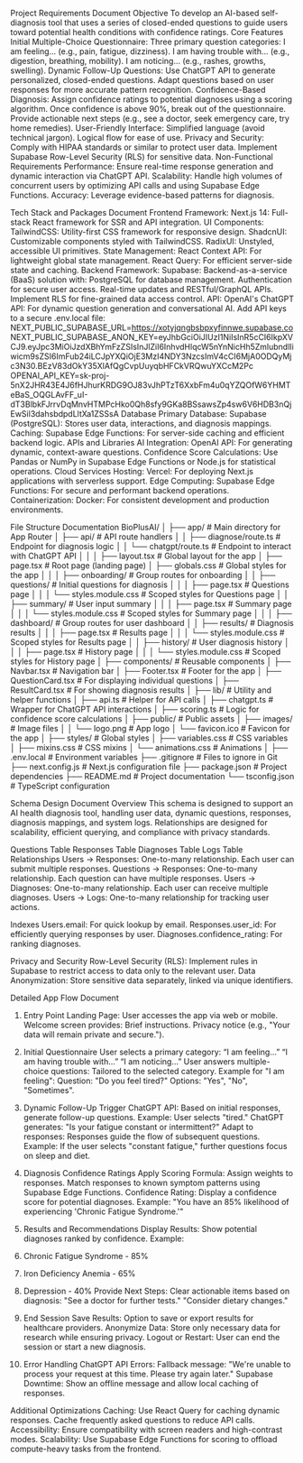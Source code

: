Project Requirements Document
Objective
To develop an AI-based self-diagnosis tool that uses a series of closed-ended questions to guide users toward potential health conditions with confidence ratings.
Core Features
Initial Multiple-Choice Questionnaire:
Three primary question categories:
I am feeling... (e.g., pain, fatigue, dizziness).
I am having trouble with... (e.g., digestion, breathing, mobility).
I am noticing... (e.g., rashes, growths, swelling).
Dynamic Follow-Up Questions:
Use ChatGPT API to generate personalized, closed-ended questions.
Adapt questions based on user responses for more accurate pattern recognition.
Confidence-Based Diagnosis:
Assign confidence ratings to potential diagnoses using a scoring algorithm.
Once confidence is above 90%, break out of the questionnaire.
Provide actionable next steps (e.g., see a doctor, seek emergency care, try home remedies).
User-Friendly Interface:
Simplified language (avoid technical jargon).
Logical flow for ease of use.
Privacy and Security:
Comply with HIPAA standards or similar to protect user data.
Implement Supabase Row-Level Security (RLS) for sensitive data.
Non-Functional Requirements
Performance:  Ensure real-time response generation and dynamic interaction via ChatGPT API.
Scalability: Handle high volumes of concurrent users by optimizing API calls and using Supabase Edge Functions.
Accuracy:  Leverage evidence-based patterns for diagnosis.



Tech Stack and Packages Document
Frontend
Framework:
Next.js 14: Full-stack React framework for SSR and API integration.
UI Components:
TailwindCSS: Utility-first CSS framework for responsive design.
ShadcnUI: Customizable components styled with TailwindCSS.
RadixUI: Unstyled, accessible UI primitives.
State Management:
React Context API: For lightweight global state management.
React Query: For efficient server-side state and caching.
Backend
Framework:
Supabase: Backend-as-a-service (BaaS) solution with:
PostgreSQL for database management.
Authentication for secure user access.
Real-time updates and RESTful/GraphQL APIs.
Implement RLS for fine-grained data access control.
API:
OpenAI's ChatGPT API: For dynamic question generation and conversational AI.
Add API keys to a secure .env.local file:
NEXT_PUBLIC_SUPABASE_URL=https://xotyjqngbsbpxyfinnwe.supabase.co
NEXT_PUBLIC_SUPABASE_ANON_KEY=eyJhbGciOiJIUzI1NiIsInR5cCI6IkpXVCJ9.eyJpc3MiOiJzdXBhYmFzZSIsInJlZiI6InhvdHlqcW5nYnNicHh5ZmlubndlIiwicm9sZSI6ImFub24iLCJpYXQiOjE3MzI4NDY3NzcsImV4cCI6MjA0ODQyMjc3N30.BEzV83dOkY35XlAfQgCvpUuyqbHFCkVRQwuYXCcM2Pc
OPENAI_API_KEY=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
Database
Primary Database:
Supabase (PostgreSQL): Stores user data, interactions, and diagnosis mappings.
Caching:
Supabase Edge Functions: For server-side caching and efficient backend logic.
APIs and Libraries
AI Integration:
OpenAI API: For generating dynamic, context-aware questions.
Confidence Score Calculations:
Use Pandas or NumPy in Supabase Edge Functions or Node.js for statistical operations.
Cloud Services
Hosting:
Vercel: For deploying Next.js applications with serverless support.
Edge Computing:
Supabase Edge Functions: For secure and performant backend operations.
Containerization:
Docker: For consistent development and production environments.

File Structure Documentation 
BioPlusAI/
│
├── app/                          # Main directory for App Router
│   ├── api/                      # API route handlers
│   │   ├── diagnose/route.ts     # Endpoint for diagnosis logic
│   │   └── chatgpt/route.ts      # Endpoint to interact with ChatGPT API
│   │
│   ├── layout.tsx                # Global layout for the app
│   ├── page.tsx                  # Root page (landing page)
│   ├── globals.css               # Global styles for the app
│   │
│   ├── onboarding/               # Group routes for onboarding
│   │   ├── questions/            # Initial questions for diagnosis
│   │   │   ├── page.tsx          # Questions page
│   │   │   └── styles.module.css # Scoped styles for Questions page
│   │   ├── summary/              # User input summary
│   │   │   ├── page.tsx          # Summary page
│   │   │   └── styles.module.css # Scoped styles for Summary page
│   │
│   ├── dashboard/                # Group routes for user dashboard
│   │   ├── results/              # Diagnosis results
│   │   │   ├── page.tsx          # Results page
│   │   │   └── styles.module.css # Scoped styles for Results page
│   │   ├── history/              # User diagnosis history
│   │   │   ├── page.tsx          # History page
│   │   │   └── styles.module.css # Scoped styles for History page
│
├── components/                   # Reusable components
│   ├── Navbar.tsx                # Navigation bar
│   ├── Footer.tsx                # Footer for the app
│   ├── QuestionCard.tsx          # For displaying individual questions
│   ├── ResultCard.tsx            # For showing diagnosis results
│
├── lib/                          # Utility and helper functions
│   ├── api.ts                    # Helper for API calls
│   ├── chatgpt.ts                # Wrapper for ChatGPT API interactions
│   ├── scoring.ts                # Logic for confidence score calculations
│
├── public/                       # Public assets
│   ├── images/                   # Image files
│   │   └── logo.png              # App logo
│   └── favicon.ico               # Favicon for the app
│
├── styles/                       # Global styles
│   ├── variables.css             # CSS variables
│   ├── mixins.css                # CSS mixins
│   └── animations.css            # Animations
│
├── .env.local                    # Environment variables
├── .gitignore                    # Files to ignore in Git
├── next.config.js                # Next.js configuration file
├── package.json                  # Project dependencies
├── README.md                     # Project documentation
└── tsconfig.json                 # TypeScript configuration



Schema Design Document
Overview
This schema is designed to support an AI health diagnosis tool, handling user data, dynamic questions, responses, diagnosis mappings, and system logs. Relationships are designed for scalability, efficient querying, and compliance with privacy standards.





Questions Table
Responses Table
Diagnoses Table
Logs Table
Relationships
Users → Responses: One-to-many relationship. Each user can submit multiple responses.
Questions → Responses: One-to-many relationship. Each question can have multiple responses.
Users → Diagnoses: One-to-many relationship. Each user can receive multiple diagnoses.
Users → Logs: One-to-many relationship for tracking user actions.

Indexes
Users.email: For quick lookup by email.
Responses.user_id: For efficiently querying responses by user.
Diagnoses.confidence_rating: For ranking diagnoses.

Privacy and Security
Row-Level Security (RLS):
Implement rules in Supabase to restrict access to data only to the relevant user.
Data Anonymization:
Store sensitive data separately, linked via unique identifiers.

Detailed App Flow Document
1. Entry Point
Landing Page:
User accesses the app via web or mobile.
Welcome screen provides:
Brief instructions.
Privacy notice (e.g., "Your data will remain private and secure.").

2. Initial Questionnaire
User selects a primary category:
“I am feeling...”
“I am having trouble with...”
“I am noticing...”
User answers multiple-choice questions:
Tailored to the selected category.
Example for "I am feeling":
Question: "Do you feel tired?"
Options: "Yes", "No", "Sometimes".

3. Dynamic Follow-Up
Trigger ChatGPT API:
Based on initial responses, generate follow-up questions.
Example:
User selects "tired."
ChatGPT generates: "Is your fatigue constant or intermittent?"
Adapt to responses:
Responses guide the flow of subsequent questions.
Example:
If the user selects "constant fatigue," further questions focus on sleep and diet.

4. Diagnosis Confidence Ratings
Apply Scoring Formula:
Assign weights to responses.
Match responses to known symptom patterns using Supabase Edge Functions.
Confidence Rating:
Display a confidence score for potential diagnoses.
Example:
"You have an 85% likelihood of experiencing 'Chronic Fatigue Syndrome.'"

5. Results and Recommendations
Display Results:
Show potential diagnoses ranked by confidence.
Example:
1. Chronic Fatigue Syndrome - 85%
2. Iron Deficiency Anemia - 65%
3. Depression - 40%
Provide Next Steps:
Clear actionable items based on diagnosis:
"See a doctor for further tests."
"Consider dietary changes."

6. End Session
Save Results:
Option to save or export results for healthcare providers.
Anonymize Data:
Store only necessary data for research while ensuring privacy.
Logout or Restart:
User can end the session or start a new diagnosis.

7. Error Handling
ChatGPT API Errors:
Fallback message: "We're unable to process your request at this time. Please try again later."
Supabase Downtime:
Show an offline message and allow local caching of responses.

Additional Optimizations
Caching:
Use React Query for caching dynamic responses.
Cache frequently asked questions to reduce API calls.
Accessibility:
Ensure compatibility with screen readers and high-contrast modes.
Scalability:
Use Supabase Edge Functions for scoring to offload compute-heavy tasks from the frontend.

